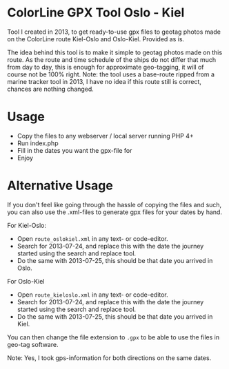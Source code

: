 # ColorLine GPX Tool Oslo - Kiel
Tool I created in 2013, to get ready-to-use gpx files to geotag photos made on the ColorLine route Kiel-Oslo and Oslo-Kiel. Provided as is.

The idea behind this tool is to make it simple to geotag photos made on this route. As the route and time schedule of the ships do not differ that much from day to day, this is enough for approximate geo-tagging, it will of course not be 100% right. Note: the tool uses a base-route ripped from a marine tracker tool in 2013, I have no idea if this route still is correct, chances are nothing changed. 

# Usage

* Copy the files to any webserver / local server running PHP 4+
* Run index.php
* Fill in the dates you want the gpx-file for
* Enjoy

# Alternative Usage

If you don't feel like going through the hassle of copying the files and such, you can also use the .xml-files to generate gpx files for your dates by hand. 

For Kiel-Oslo: 
* Open `route_oslokiel.xml` in any text- or code-editor.
* Search for 2013-07-24, and replace this with the date the journey started using the search and replace tool.
* Do the same with 2013-07-25, this should be that date you arrived in Oslo.

For Oslo-Kiel
* Open `route_kieloslo.xml` in any text- or code-editor.
* Search for 2013-07-24, and replace this with the date the journey started using the search and replace tool.
* Do the same with 2013-07-25, this should be that date you arrived in Kiel.

You can then change the file extension to `.gpx` to be able to use the files in geo-tag software.

Note: Yes, I took gps-information for both directions on the same dates. 
